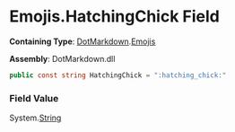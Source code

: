 # Emojis\.HatchingChick Field

**Containing Type**: [DotMarkdown](../../README.md)\.[Emojis](../README.md)

**Assembly**: DotMarkdown\.dll

```csharp
public const string HatchingChick = ":hatching_chick:"
```

### Field Value

System\.[String](https://docs.microsoft.com/en-us/dotnet/api/system.string)